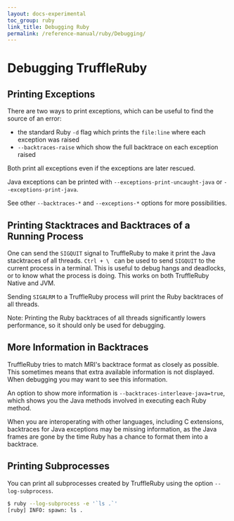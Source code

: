 ```yaml
---
layout: docs-experimental
toc_group: ruby
link_title: Debugging Ruby
permalink: /reference-manual/ruby/Debugging/
---
```

# Debugging TruffleRuby

## Printing Exceptions

There are two ways to print exceptions, which can be useful to find the source of an error:

* the standard Ruby `-d` flag which prints the `file:line` where each exception was raised
* `--backtraces-raise` which show the full backtrace on each exception raised

Both print all exceptions even if the exceptions are later rescued.

Java exceptions can be printed with `--exceptions-print-uncaught-java` or
`--exceptions-print-java`.

See other `--backtraces-*` and `--exceptions-*` options for more possibilities.

## Printing Stacktraces and Backtraces of a Running Process

One can send the `SIGQUIT` signal to TruffleRuby to make it print the Java stacktraces of all threads.
`Ctrl + \ ` can be used to send `SIGQUIT` to the current process in a terminal.
This is useful to debug hangs and deadlocks, or to know what the process is doing.
This works on both TruffleRuby Native and JVM.

Sending `SIGALRM` to a TruffleRuby process will print the Ruby backtraces of all threads.

Note: Printing the Ruby backtraces of all threads significantly lowers performance, so it should only be used for debugging.

## More Information in Backtraces

TruffleRuby tries to match MRI's backtrace format as closely as possible.
This sometimes means that extra available information is not displayed.
When debugging you may want to see this information.

An option to show more information is `--backtraces-interleave-java=true`, which shows you the Java methods involved in executing each Ruby method.

When you are interoperating with other languages, including C extensions, backtraces for Java exceptions may be missing information, as the Java frames are gone by the time Ruby has a chance to format them into a backtrace.

## Printing Subprocesses

You can print all subprocesses created by TruffleRuby using the option `--log-subprocess`.

```bash
$ ruby --log-subprocess -e '`ls .`'
[ruby] INFO: spawn: ls .
```